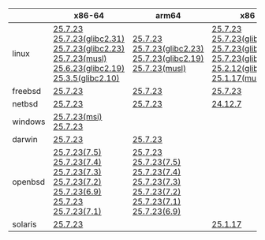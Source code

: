 ||x86-64|arm64|x86|ppc64le|armv7|armel|
| --- | --- | --- | --- | --- | --- | --- |
|linux|[25.7.23](https://github.com/roswell/sbcl_head/releases/download/25.7.23/sbcl-25.7.23-x86-64-linux-binary.tar.bz2)<br />[25.7.23(glibc2.31)](https://github.com/roswell/sbcl_head/releases/download/25.7.23/sbcl-25.7.23-x86-64-linux-glibc2.31-binary.tar.bz2)<br />[25.7.23(glibc2.23)](https://github.com/roswell/sbcl_head/releases/download/25.7.23/sbcl-25.7.23-x86-64-linux-glibc2.23-binary.tar.bz2)<br />[25.7.23(musl)](https://github.com/roswell/sbcl_head/releases/download/25.7.23/sbcl-25.7.23-x86-64-linux-musl-binary.tar.bz2)<br />[25.6.23(glibc2.19)](https://github.com/roswell/sbcl_head/releases/download/25.6.23/sbcl-25.6.23-x86-64-linux-glibc2.19-binary.tar.bz2)<br />[25.3.5(glibc2.10)](https://github.com/roswell/sbcl_head/releases/download/25.3.5/sbcl-25.3.5-x86-64-linux-glibc2.10-binary.tar.bz2)<br />|[25.7.23](https://github.com/roswell/sbcl_head/releases/download/25.7.23/sbcl-25.7.23-arm64-linux-binary.tar.bz2)<br />[25.7.23(glibc2.23)](https://github.com/roswell/sbcl_head/releases/download/25.7.23/sbcl-25.7.23-arm64-linux-glibc2.23-binary.tar.bz2)<br />[25.7.23(glibc2.19)](https://github.com/roswell/sbcl_head/releases/download/25.7.23/sbcl-25.7.23-arm64-linux-glibc2.19-binary.tar.bz2)<br />[25.7.23(musl)](https://github.com/roswell/sbcl_head/releases/download/25.7.23/sbcl-25.7.23-arm64-linux-musl-binary.tar.bz2)<br />|[25.7.23](https://github.com/roswell/sbcl_head/releases/download/25.7.23/sbcl-25.7.23-x86-linux-binary.tar.bz2)<br />[25.7.23(glibc2.31)](https://github.com/roswell/sbcl_head/releases/download/25.7.23/sbcl-25.7.23-x86-linux-glibc2.31-binary.tar.bz2)<br />[25.7.23(glibc2.23)](https://github.com/roswell/sbcl_head/releases/download/25.7.23/sbcl-25.7.23-x86-linux-glibc2.23-binary.tar.bz2)<br />[25.7.23(glibc2.19)](https://github.com/roswell/sbcl_head/releases/download/25.7.23/sbcl-25.7.23-x86-linux-glibc2.19-binary.tar.bz2)<br />[25.2.12(glibc2.10)](https://github.com/roswell/sbcl_head/releases/download/25.2.12/sbcl-25.2.12-x86-linux-glibc2.10-binary.tar.bz2)<br />[25.1.17(musl)](https://github.com/roswell/sbcl_head/releases/download/25.1.17/sbcl-25.1.17-x86-linux-musl-binary.tar.bz2)<br />|[25.7.23](https://github.com/roswell/sbcl_head/releases/download/25.7.23/sbcl-25.7.23-ppc64le-linux-binary.tar.bz2)<br />[25.7.23(glibc2.23)](https://github.com/roswell/sbcl_head/releases/download/25.7.23/sbcl-25.7.23-ppc64le-linux-glibc2.23-binary.tar.bz2)<br />[25.7.23(glibc2.19)](https://github.com/roswell/sbcl_head/releases/download/25.7.23/sbcl-25.7.23-ppc64le-linux-glibc2.19-binary.tar.bz2)<br />|[25.7.23](https://github.com/roswell/sbcl_head/releases/download/25.7.23/sbcl-25.7.23-armv7-linux-binary.tar.bz2)<br />|[25.1.17](https://github.com/roswell/sbcl_head/releases/download/25.1.17/sbcl-25.1.17-armel-linux-binary.tar.bz2)<br />|
|freebsd|[25.7.23](https://github.com/roswell/sbcl_head/releases/download/25.7.23/sbcl-25.7.23-x86-64-freebsd-binary.tar.bz2)<br />|[25.7.23](https://github.com/roswell/sbcl_head/releases/download/25.7.23/sbcl-25.7.23-arm64-freebsd-binary.tar.bz2)<br />|[25.7.23](https://github.com/roswell/sbcl_head/releases/download/25.7.23/sbcl-25.7.23-x86-freebsd-binary.tar.bz2)<br />||||
|netbsd|[25.7.23](https://github.com/roswell/sbcl_head/releases/download/25.7.23/sbcl-25.7.23-x86-64-netbsd-binary.tar.bz2)<br />|[25.7.23](https://github.com/roswell/sbcl_head/releases/download/25.7.23/sbcl-25.7.23-arm64-netbsd-binary.tar.bz2)<br />|[24.12.7](https://github.com/roswell/sbcl_head/releases/download/24.12.7/sbcl-24.12.7-x86-netbsd-binary.tar.bz2)<br />||||
|windows|[25.7.23(msi)](https://github.com/roswell/sbcl_head/releases/download/25.7.23/sbcl-25.7.23-x86-64-windows-binary.msi)<br />[25.7.23](https://github.com/roswell/sbcl_head/releases/download/25.7.23/sbcl-25.7.23-x86-64-windows-binary.tar.bz2)<br />||||||
|darwin|[25.7.23](https://github.com/roswell/sbcl_head/releases/download/25.7.23/sbcl-25.7.23-x86-64-darwin-binary.tar.bz2)<br />|[25.7.23](https://github.com/roswell/sbcl_head/releases/download/25.7.23/sbcl-25.7.23-arm64-darwin-binary.tar.bz2)<br />|||||
|openbsd|[25.7.23(7.5)](https://github.com/roswell/sbcl_head/releases/download/25.7.23/sbcl-25.7.23-x86-64-openbsd-7.5-binary.tar.bz2)<br />[25.7.23(7.4)](https://github.com/roswell/sbcl_head/releases/download/25.7.23/sbcl-25.7.23-x86-64-openbsd-7.4-binary.tar.bz2)<br />[25.7.23(7.3)](https://github.com/roswell/sbcl_head/releases/download/25.7.23/sbcl-25.7.23-x86-64-openbsd-7.3-binary.tar.bz2)<br />[25.7.23(7.2)](https://github.com/roswell/sbcl_head/releases/download/25.7.23/sbcl-25.7.23-x86-64-openbsd-7.2-binary.tar.bz2)<br />[25.7.23(6.9)](https://github.com/roswell/sbcl_head/releases/download/25.7.23/sbcl-25.7.23-x86-64-openbsd-6.9-binary.tar.bz2)<br />[25.7.23](https://github.com/roswell/sbcl_head/releases/download/25.7.23/sbcl-25.7.23-x86-64-openbsd-binary.tar.bz2)<br />[25.7.23(7.1)](https://github.com/roswell/sbcl_head/releases/download/25.7.23/sbcl-25.7.23-x86-64-openbsd-7.1-binary.tar.bz2)<br />|[25.7.23](https://github.com/roswell/sbcl_head/releases/download/25.7.23/sbcl-25.7.23-arm64-openbsd-binary.tar.bz2)<br />[25.7.23(7.5)](https://github.com/roswell/sbcl_head/releases/download/25.7.23/sbcl-25.7.23-arm64-openbsd-7.5-binary.tar.bz2)<br />[25.7.23(7.4)](https://github.com/roswell/sbcl_head/releases/download/25.7.23/sbcl-25.7.23-arm64-openbsd-7.4-binary.tar.bz2)<br />[25.7.23(7.3)](https://github.com/roswell/sbcl_head/releases/download/25.7.23/sbcl-25.7.23-arm64-openbsd-7.3-binary.tar.bz2)<br />[25.7.23(7.2)](https://github.com/roswell/sbcl_head/releases/download/25.7.23/sbcl-25.7.23-arm64-openbsd-7.2-binary.tar.bz2)<br />[25.7.23(7.1)](https://github.com/roswell/sbcl_head/releases/download/25.7.23/sbcl-25.7.23-arm64-openbsd-7.1-binary.tar.bz2)<br />[25.7.23(6.9)](https://github.com/roswell/sbcl_head/releases/download/25.7.23/sbcl-25.7.23-arm64-openbsd-6.9-binary.tar.bz2)<br />|||||
|solaris|[25.7.23](https://github.com/roswell/sbcl_head/releases/download/25.7.23/sbcl-25.7.23-x86-64-solaris-binary.tar.bz2)<br />||[25.1.17](https://github.com/roswell/sbcl_head/releases/download/25.1.17/sbcl-25.1.17-x86-solaris-binary.tar.bz2)<br />||||
